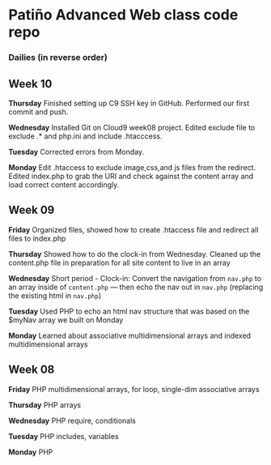 # Patiño Advanced Web class code repo #
### Dailies (in reverse order) ###

## Week 10 ##
**Thursday**
Finished setting up C9 SSH key in GitHub. Performed our first commit and push.

**Wednesday**
Installed Git on Cloud9 week08 project. Edited exclude file to exclude .* and php.ini and include .htacccess.

**Tuesday**
Corrected errors from Monday.

**Monday**
Edit .htaccess to exclude image,css,and js files from the redirect. Edited index.php to grab the URI and check against the content array and load correct content accordingly.

## Week 09 ##
**Friday**
Organized files, showed how to create .htaccess file and redirect all files to index.php

**Thursday**
Showed how to do the clock-in from Wednesday. Cleaned up the content.php file in preparation for all site content to live in an array

**Wednesday**
Short period - Clock-in: Convert the navigation from `nav.php` to an array inside of `content.php` — then echo the nav out in `nav.php` (replacing the existing html in `nav.php`)

**Tuesday**
Used PHP to echo an html nav structure that was based on the $myNav array we built on Monday

**Monday**
Learned about associative multidimensional arrays and indexed multidimensional arrays

## Week 08 ##
**Friday**
PHP multidimensional arrays, for loop, single-dim associative arrays

**Thursday**
PHP arrays

**Wednesday**
PHP require, conditionals

**Tuesday**
PHP includes, variables

**Monday**
PHP